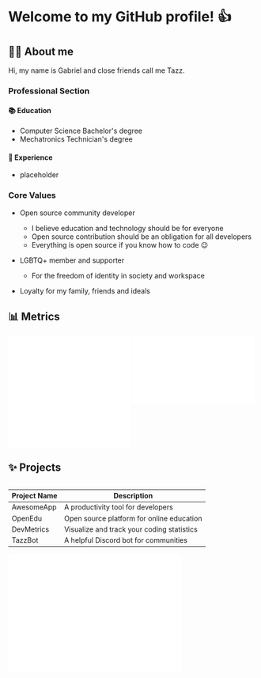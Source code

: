 <h1>Welcome to my GitHub profile! 👍</h1>

<h2>👨🏻 About me</h2>

Hi, my name is Gabriel and close friends call me Tazz.

<h3>Professional Section</h3>

<h4>📚 Education</h4>

- Computer Science Bachelor's degree
- Mechatronics Technician's degree
  
<h4>💼 Experience</h4>

- placeholder

<h3>Core Values</h3>

- Open source community developer
  - I believe education and technology should be for everyone
  - Open source contribution should be an obligation for all developers
  - Everything is open source if you know how to code 😉

- LGBTQ+ member and supporter
  - For the freedom of identity in society and workspace

- Loyalty for my family, friends and ideals 

<h2>📊 Metrics</h2>

<picture>
  <source media="(max-width: 730px)" srcset="metrics.base.svg" alt="GitHub base stats" type="image/svg+xml" width=100%>
  <img src="metrics.base.svg" alt="GitHub base stats" type="image/svg+xml" align ="top" width=49%>
</picture>

<picture>
  <source media="(max-width: 730px)" srcset="metrics.languages.svg" alt="GitHub languages stats" type="image/svg+xml" width=100%>
  <img src="metrics.languages.svg" alt="GitHub languages stats" type="image/svg+xml" align ="top" width=49%>
</picture>
<h2>✨ Projects</h2>

<table align="left">
  <thead></thead>
    <tr>
      <th>Project Name</th>
      <th>Description</th>
    </tr>
  </thead>
  <tbody>
    <tr>
      <td>AwesomeApp</td>
      <td>A productivity tool for developers</td>
    </tr>
    <tr>
      <td>OpenEdu</td>
      <td>Open source platform for online education</td>
    </tr>
    <tr>
      <td>DevMetrics</td>
      <td>Visualize and track your coding statistics</td>
    </tr>
    <tr>
      <td>TazzBot</td>
      <td>A helpful Discord bot for communities</td>
    </tr>
  </tbody>
</table>

<a href="https://github.com/GTazz?tab=repositories&q=&type=&language=&sort=">
  <img src="metrics.projects.svg" alt="GitHub repos" type="image/svg+xml" width="350px" align ="top">
</a>
